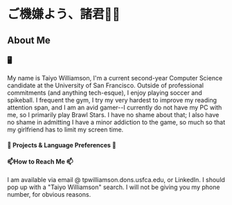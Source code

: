 # ご機嫌よう、諸君🧑‍💻

## About Me

### 🖥️
My name is Taiyo Williamson, I'm a current second-year Computer Science candidate at the University of San Francisco. Outside of professional commitments (and anything tech-esque), I enjoy playing soccer and spikeball. I frequent the gym, I try my very hardest to improve my reading attention span, and I am an avid gamer--I currently do not have my PC with me, so I primarily play Brawl Stars. I have no shame about that; I also have no shame in admitting I have a minor addiction to the game, so much so that my girlfriend has to limit my screen time.

#### 🌟 Projects & Language Preferences 🌟


#### 📫How to Reach Me 📫

I am available via email @ tpwilliamson.dons.usfca.edu, or LinkedIn. I should pop up with a "Taiyo Williamson" search. I will not be giving you my phone number, for obvious reasons. 

<!--
**taiyyoson/taiyyoson** is a ✨ _special_ ✨ repository because its `README.md` (this file) appears on your GitHub profile.

Here are some ideas to get you started:

- 🔭 I’m currently working on ...
- 🌱 I’m currently learning ...
- 👯 I’m looking to collaborate on ...
- 🤔 I’m looking for help with ...
- 💬 Ask me about ...
- 📫 How to reach me: ...
- 😄 Pronouns: ...
- ⚡ Fun fact: ...
-->
